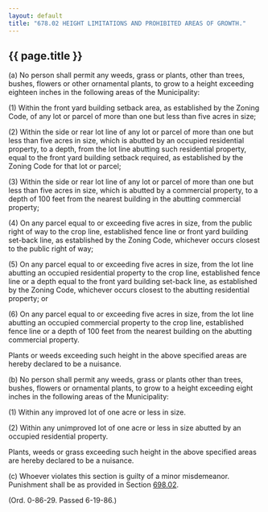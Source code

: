 ---
layout: default 
title: "678.02 HEIGHT LIMITATIONS AND PROHIBITED AREAS OF GROWTH."---

{{ page.title }}
----------------

​(a) No person shall permit any weeds, grass or plants, other than
trees, bushes, flowers or other ornamental plants, to grow to a height
exceeding eighteen inches in the following areas of the Municipality:

​(1) Within the front yard building setback area, as established by the
Zoning Code, of any lot or parcel of more than one but less than five
acres in size;

​(2) Within the side or rear lot line of any lot or parcel of more than
one but less than five acres in size, which is abutted by an occupied
residential property, to a depth, from the lot line abutting such
residential property, equal to the front yard building setback required,
as established by the Zoning Code for that lot or parcel;

​(3) Within the side or rear lot line of any lot or parcel of more than
one but less than five acres in size, which is abutted by a commercial
property, to a depth of 100 feet from the nearest building in the
abutting commercial property;

​(4) On any parcel equal to or exceeding five acres in size, from the
public right of way to the crop line, established fence line or front
yard building set-back line, as established by the Zoning Code,
whichever occurs closest to the public right of way;

​(5) On any parcel equal to or exceeding five acres in size, from the
lot line abutting an occupied residential property to the crop line,
established fence line or a depth equal to the front yard building
set-back line, as established by the Zoning Code, whichever occurs
closest to the abutting residential property; or

​(6) On any parcel equal to or exceeding five acres in size, from the
lot line abutting an occupied commercial property to the crop line,
established fence line or a depth of 100 feet from the nearest building
on the abutting commercial property.

Plants or weeds exceeding such height in the above specified areas are
hereby declared to be a nuisance.

​(b) No person shall permit any weeds, grass or plants other than trees,
bushes, flowers or ornamental plants, to grow to a height exceeding
eight inches in the following areas of the Municipality:

​(1) Within any improved lot of one acre or less in size.

​(2) Within any unimproved lot of one acre or less in size abutted by an
occupied residential property.

Plants, weeds or grass exceeding such height in the above specified
areas are hereby declared to be a nuisance.

​(c) Whoever violates this section is guilty of a minor misdemeanor.
Punishment shall be as provided in Section [698.02](38e2f631.html).

(Ord. 0-86-29. Passed 6-19-86.)
